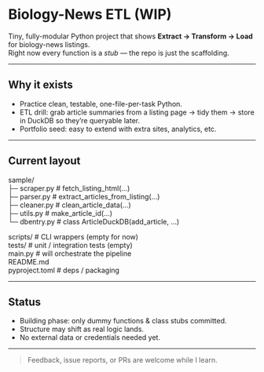 # Biology-News ETL (WIP)

Tiny, fully-modular Python project that shows **Extract → Transform → Load** for biology-news listings.  
Right now every function is a *stub* — the repo is just the scaffolding.

---

## Why it exists

* Practice clean, testable, one-file-per-task Python.  
* ETL drill: grab article summaries from a listing page → tidy them → store in DuckDB so they’re queryable later.  
* Portfolio seed: easy to extend with extra sites, analytics, etc.

---

## Current layout

sample/  
├─ scraper.py # fetch_listing_html(…)  
├─ parser.py # extract_articles_from_listing(…)  
├─ cleaner.py # clean_article_data(…)  
├─ utils.py # make_article_id(…)  
└─ dbentry.py # class ArticleDuckDB(add_article, …)  

scripts/ # CLI wrappers (empty for now)  
tests/ # unit / integration tests (empty)  
main.py # will orchestrate the pipeline  
README.md  
pyproject.toml # deps / packaging  

---

## Status

* Building phase: only dummy functions & class stubs committed.  
* Structure may shift as real logic lands.  
* No external data or credentials needed yet.

---

> Feedback, issue reports, or PRs are welcome while I learn.
